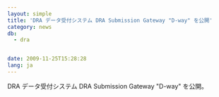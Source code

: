 ```yaml
---
layout: simple
title: 'DRA データ受付システム DRA Submission Gateway "D-way" を公開'
category: news
db:
  - dra


date: 2009-11-25T15:28:28
lang: ja
---
```


DRA データ受付システム DRA Submission Gateway "D-way" を公開。
